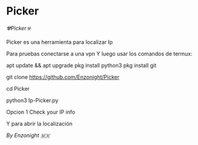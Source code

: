 # Picker

*☢️Picker☣️*


Picker es una herramienta para localizar Ip


Para pruebas conectarse a una vpn
Y luego usar los comandos de termux:

apt update && apt upgrade
pkg install python3
pkg install git

git clone https://github.com/Enzonight/Picker
 
cd Picker

python3 Ip-Picker.py

Opcion 1 Check your IP info

Y para abrir la localización


*By Enzonight 🇲🇽*

